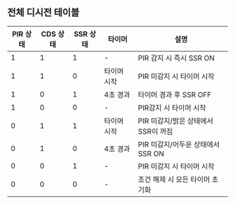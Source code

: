 ## 전체 디시전 테이블

| PIR 상태      | CDS 상태 |  SSR 상태  | 타이머       |       설명          |
|------------|----------|-----------|-----------|--------------------------------|
| 1           | 1  |1    |     -      |    PIR 감지 시 즉시 SSR ON|
| 1           | 1 |  0    | 타이머 시작 | PIR 미감지 시 타이머 시작|
| 1         | 0 | 1     | 4초 경과    |    타이머 경과 후 SSR OFF |
|      1   |         0     |        0    |     -      |        PIR감지 시 타이머 시작        |
|      0    |       1      |       1    |      타이머 시작         |          PIR 미감지/밝은 상태에서 SSR이 꺼짐    | 
|      0     |       1        |     0    |      4초 경과       |             PIR 미감지/어두운 상태에서 SSR ON       | 
|     0      |        0      |     1      |         -         |       PIR 미감지 시 타이머 시작            |
|      0       |       0     |        0     |          -        |          조건 해제 시 모든 타이머 초기화      |
